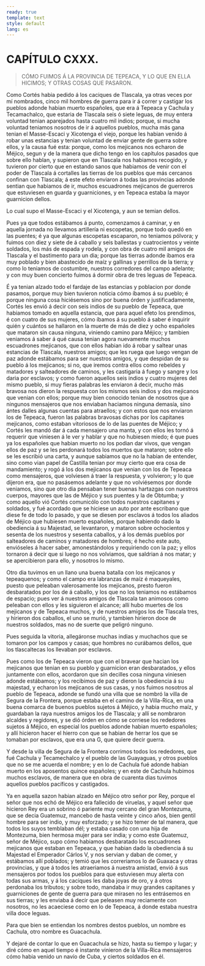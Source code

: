 ```yaml
---
ready: true
template: text
style: default
lang: es
---
```


# CAPÍTULO CXXX.

> CÓMO FUIMOS Á LA PROVINCIA DE TEPEACA, Y LO QUE EN ELLA HICIMOS; Y
> OTRAS COSAS QUE PASARON.


Como Cortés habia pedido á los caciques de Tlascala, ya otras veces por
mí nombrados, cinco mil hombres de guerra para ir á correr y castigar
los pueblos adonde habian muerto españoles, que era á Tepeaca y Cachula
y Tecamachalco, que estaria de Tlascala seis ó siete leguas, de muy
entera voluntad tenian aparejados hasta cuatro mil indios; porque, si
mucha voluntad teniamos nosotros de ir á aquellos pueblos, mucha más
gana tenian el Masse-Escaci y Xicotenga el viejo, porque les habian
venido á robar unas estancias y tenian voluntad de enviar gente de
guerra sobre ellos, y la causa fué esta: porque, como los mejicanos
nos echaron de Méjico, segun y de la manera que dicho tengo en los
capítulos pasados que sobre ello hablan, y supieron que en Tlascala
nos habiamos recogido, y tuvieron por cierto que en estando sanos que
habiamos de venir con el poder de Tlascala á cortalles las tierras
de los pueblos que más cercanos confinan con Tlascala; á este efeto
enviaron á todas las provincias adonde sentian que habiamos de ir,
muchos escuadrones mejicanos de guerreros que estuviesen en guarda y
guarniciones, y en Tepeaca estaba la mayor guarnicion dellos.

Lo cual supo el Masse-Escaci y el Xicotenga, y aun se temian dellos.

Pues ya que todos estábamos á punto, comenzamos á caminar, y en aquella
jornada no llevamos artillería ni escopetas, porque todo quedó en las
puentes; é ya que algunas escopetas escaparon, no teniamos pólvora; y
fuimos con diez y siete de á caballo y seis ballestas y cuatrocientos
y veinte soldados, los más de espada y rodela, y con obra de cuatro
mil amigos de Tlascala y el bastimento para un dia; porque las tierras
adonde íbamos era muy poblado y bien abastecido de maíz y gallinas
y perrillos de la tierra; y como lo teniamos de costumbre, nuestros
corredores del campo adelante; y con muy buen concierto fuimos á dormir
obra de tres leguas de Tepeaca.

É ya tenian alzado todo el fardaje de las estancias y poblacion
por donde pasamos, porque muy bien tuvieron noticia cómo íbamos á
su pueblo; é porque ninguna cosa hiciésemos sino por buena órden y
justificadamente, Cortés les envió á decir con seis indios de su
pueblo de Tepeaca, que habiamos tomado en aquella estancia, que para
aquel efeto los prendimos, é con cuatro de sus mujeres, cómo íbamos
á su pueblo á saber é inquirir quién y cuántos se hallaron en la
muerte de más de diez y ocho españoles que mataron sin causa ninguna,
viniendo camino para Méjico; y tambien veniamos á saber á qué causa
tenian agora nuevamente muchos escuadrones mejicanos, que con ellos
habian ido á robar y saltear unas estancias de Tlascala, nuestros
amigos; que les ruega que luego vengan de paz adonde estábamos para
ser nuestros amigos, y que despidan de su pueblo á los mejicanos; si
no, que iremos contra ellos como rebeldes y matadores y salteadores de
caminos, y les castigaria á fuego y sangre y los daria por esclavos;
y como fueron aquellos seis indios y cuatro mujeres del mismo pueblo,
si muy fieras palabras les enviaron á decir, mucho más bravosa nos
dieron la respuesta con los mismos seis indios y dos mejicanos que
venian con ellos; porque muy bien conocido tenian de nosotros que á
ningunos mensajeros que nos enviaban haciamos ninguna demasía, sino
ántes dalles algunas cuentas para atraellos; y con estos que nos
enviaron los de Tepeaca, fueron las palabras bravosas dichas por los
capitanes mejicanos, como estaban vitoriosos de lo de las puentes de
Méjico; y Cortés les mandó dar á cada mensajero una manta, y con ellos
les tornó á requerir que viniesen á le ver y hablar y que no hubiesen
miedo; é que pues ya los españoles que habian muerto no los podian dar
vivos, que vengan ellos de paz y se les perdonará todos los muertos
que mataron; sobre ello se les escribió una carta, y aunque sabiamos
que no la habian de entender, sino como vian papel de Castilla tenian
por muy cierto que era cosa de mandamiento; y rogó á los dos mejicanos
que venian con los de Tepeaca como mensajeros, que volviesen á traer
la respuesta, y volvieron; y lo que dijeron era, que no pasásemos
adelante y que no volviésemos por donde veniamos, sino que otro dia
pensaban tener buenas hartazgas con nuestros cuerpos, mayores que las
de Méjico y sus puentes y la de Obtumba; y como aquello vió Cortés
comunicólo con todos nuestros capitanes y soldados, y fué acordado que
se hiciese un auto por ante escribano que diese fe de todo lo pasado, y
que se diesen por esclavos á todos los aliados de Méjico que hubiesen
muerto españoles, porque habiendo dado la obediencia á su Majestad,
se levantaron, y mataron sobre ochocientos y sesenta de los nuestros
y sesenta caballos, y á los demás pueblos por salteadores de caminos
y matadores de hombres; é hecho este auto, envióseles á hacer saber,
amonestándolos y requiriendo con la paz; y ellos tornaron á decir que
si luego no nos volviamos, que saldrian á nos matar; y se apercibieron
para ello, y nosotros lo mismo.

Otro dia tuvimos en un llano una buena batalla con los mejicanos y
tepeaquenos; y como el campo era labranzas de maíz é maqueyales, puesto
que peleaban valerosamente los mejicanos, presto fueron desbaratados
por los de á caballo, y los que no los teniamos no estábamos de
espacio; pues ver á nuestros amigos de Tlascala tan animosos como
peleaban con ellos y les siguieron el alcance; allí hubo muertes de los
mejicanos y de Tepeaca muchos, y de nuestros amigos los de Tlascala
tres, y hirieron dos caballos, el uno se murió, y tambien hirieron doce
de nuestros soldados, mas no de suerte que peligró ninguno.

Pues seguida la vitoria, allegáronse muchas indias y muchachos que se
tomaron por los campos y casas; que hombres no curábamos dellos, que
los tlascaltecas los llevaban por esclavos.

Pues como los de Tepeaca vieron que con el bravear que hacian los
mejicanos que tenian en su pueblo y guarnicion eran desbaratados, y
ellos juntamente con ellos, acordaron que sin decilles cosa ninguna
viniesen adonde estábamos; y los recibimos de paz y dieron la
obediencia á su majestad, y echaron los mejicanos de sus casas, y nos
fuimos nosotros al pueblo de Tepeaca, adonde se fundó una villa que se
nombró la villa de Segura de la Frontera, porque estaba en el camino
de la Villa-Rica, en una buena comarca de buenos pueblos sujetos á
Méjico, y habia mucho maíz, y guardaban la raya nuestros amigos los
de Tlascala; y allí se nombraron alcaldes y regidores, y se dió órden
en cómo se corriese los rededores sujetos á Méjico, en especial los
pueblos adonde habian muerto españoles; y allí hicieron hacer el hierro
con que se habian de herrar los que se tomaban por esclavos, que era
una G, que quiere decir guerra.

Y desde la villa de Segura de la Frontera corrimos todos los rededores,
que fué Cachula y Tecamechalco y el pueblo de las Guayaguas, y otros
pueblos que no se me acuerda el nombre; y en lo de Cachula fué adonde
habian muerto en los aposentos quince españoles; y en este de Cachula
hubimos muchos esclavos, de manera que en obra de cuarenta dias tuvimos
aquellos pueblos pacíficos y castigados.

Ya en aquella sazon habian alzado en Méjico otro señor por Rey,
porque el señor que nos echó de Méjico era fallecido de viruelas, y
aquel señor que hicieron Rey era un sobrino ó pariente muy cercano
del gran Montezuma, que se decia Guatemuz, mancebo de hasta veinte y
cinco años, bien gentil hombre para ser indio, y muy esforzado; y se
hizo temer de tal manera, que todos los suyos temblaban dél; y estaba
casado con una hija de Montezuma, bien hermosa mujer para ser india;
y como este Guatemuz, señor de Méjico, supo cómo habiamos desbaratado
los escuadrones mejicanos que estaban en Tepeaca, y que habian dado
la obediencia á su Majestad el Emperador Cárlos V, y nos servian y
daban de comer, y estábamos allí poblados; y temió que les correriamos
lo de Guaxaca y otras provincias, y que á todos les atraeriamos á
nuestra amistad, envió á sus mensajeros por todos los pueblos para que
estuviesen muy alerta con todas sus armas, y á los caciques les daba
joyas de oro, y á otros perdonaba los tributos; y sobre todo, mandaba
ir muy grandes capitanes y guarniciones de gente de guerra para que
mirasen no les entrásemos en sus tierras; y les enviaba á decir que
peleasen muy reciamente con nosotros, no les acaeciese como en lo de
Tepeaca, á donde estaba nuestra villa doce leguas.

Para que bien se entiendan los nombres destos pueblos, un nombre es
Cachula, otro nombre es Guacachula.

Y dejaré de contar lo que en Guacachula se hizo, hasta su tiempo y
lugar; y diré cómo en aquel tiempo é instante vinieron de la Villa-Rica
mensajeros cómo habia venido un navío de Cuba, y ciertos soldados en
él.
